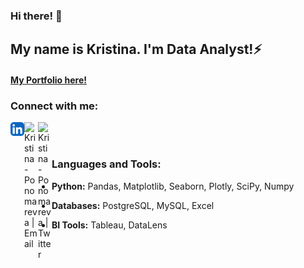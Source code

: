 ### Hi there! 👋
## My name is Kristina.  I'm Data Analyst!⚡

#### [My Portfolio here!](https://github.com/Kristina-Ponomareva/my_projects)

### Connect with me:
[<img align="left" alt="Kristina-Ponomareva | LinkedIn" width="22px" src="https://raw.githubusercontent.com/tandpfun/skill-icons/59059d9d1a2c092696dc66e00931cc1181a4ce1f/icons/LinkedIn.svg" />][Linkedin]
[<img align="left" alt="Kristina-Ponomareva | Email " width="22px" src="https://purepng.com/public/uploads/large/purepng.com-mail-iconsymbolsiconsapple-iosiosios-8-iconsios-8-721522596075clftr.png" />][Email]
[<img align="left" alt="Kristina-Ponomareva | Twitter" width="22px" src="https://img.icons8.com/3d-fluency/94/telegram.png" />][Telegram]
<br />
<br />

### Languages and Tools:
 - **Python:** Pandas, Matplotlib, Seaborn, Plotly, SciPy, Numpy

 - **Databases:** PostgreSQL, MySQL, Excel

 - **BI Tools:** Tableau, DataLens

[Email]: ponomareowa.kristina@gmail.com
[Telegram]: https://t.me/kris_pon
[Linkedin]: https://www.linkedin.com/in/kristinaponomareva

<!--
**Kristina-Ponomareva/Kristina-Ponomareva** is a ✨ _special_ ✨ repository because its `README.md` (this file) appears on your GitHub profile.

Here are some ideas to get you started:

- 🔭 I’m currently working on ...
- 🌱 I’m currently learning ...
- 👯 I’m looking to collaborate on ...
- 🤔 I’m looking for help with ...
- 💬 Ask me about ...
- 📫 How to reach me: ...
- 😄 Pronouns: ...
- ⚡ Fun fact: ...
-->
